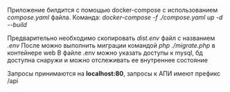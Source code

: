 Приложение билдится с помощью docker-compose с использованием *compose.yaml* файла.
Команда: *docker-compose -f ./compose.yaml up -d --build*

Предварительно необходимо скопировать *dist.env* файл с названием *.env*
После можно выполнить миграции командой *php ./migrate.php* в контейнере web
В файле .env можно указать доступы к mysql, бд доступна снаружи и можно отслеживать ее внутреннее состояние

Запросы принимаются на **localhost:80**, запросы к АПИ имеют префикс /api